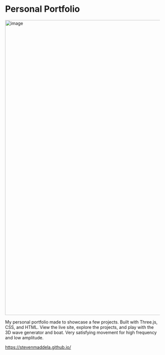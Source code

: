 # Personal Portfolio
<img width="960" alt="image" src="https://github.com/stevenmaddela/stevenmaddela.github.io/assets/70993825/0fd0afe4-ae2c-4088-a675-30bb2c47015d">

My personal portfolio made to showcase a few projects. Built with Three.js, CSS, and HTML. View the live site, explore the projects, and play with the 3D wave generator and boat. Very satisfying movement for high frequency and low amplitude.

https://stevenmaddela.github.io/
